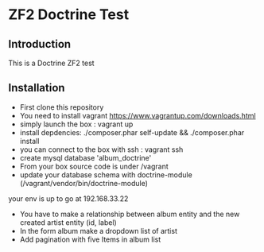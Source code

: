 ZF2 Doctrine Test
=======================

Introduction
------------
This is a Doctrine ZF2 test

Installation
------------
- First clone this repository
- You need to install vagrant https://www.vagrantup.com/downloads.html
- simply launch the box : vagrant up
- install depdencies: ./composer.phar self-update && ./composer.phar install
- you can connect to the box with ssh : vagrant ssh
- create mysql database 'album_doctrine'
- From your box source code is under /vagrant
- update your database schema with doctrine-module (/vagrant/vendor/bin/doctrine-module)

your env is up to go at 192.168.33.22

 - You have to make a relationship between album entity and the new created artist entity (id, label)
 - In the form album make a dropdown list of artist
 - Add pagination with five Items in album list
